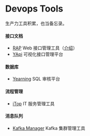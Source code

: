 
# Devops Tools

生产力工具积累，也当备忘录。

#### 接口文档

- [RAP](https://github.com/thx/RAP) Web 接口管理工具（[介绍](https://thx.github.io/RAP/index_zh.html)）
- [YApi](https://github.com/YMFE/yapi) 可视化接口管理平台

#### 数据库

- [Yearning](https://github.com/cookieY/Yearning) SQL 审核平台

#### 流程管理

- [iTop](https://github.com/Combodo/iTop) IT 服务管理工具

#### 消息队列

- [Kafka Manager](https://github.com/yahoo/CMAK) Kafka 集群管理工具
